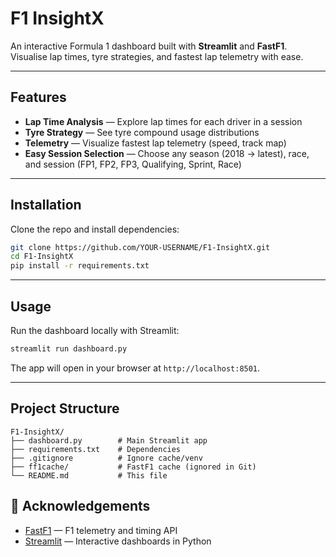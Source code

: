 # F1 InsightX 

An interactive Formula 1 dashboard built with **Streamlit** and **FastF1**. Visualise lap times, tyre strategies, and fastest lap telemetry with ease.

---

## Features
- **Lap Time Analysis** — Explore lap times for each driver in a session
- **Tyre Strategy** — See tyre compound usage distributions
- **Telemetry** — Visualize fastest lap telemetry (speed, track map)
- **Easy Session Selection** — Choose any season (2018 → latest), race, and session (FP1, FP2, FP3, Qualifying, Sprint, Race)

---

## Installation
Clone the repo and install dependencies:

```bash
git clone https://github.com/YOUR-USERNAME/F1-InsightX.git
cd F1-InsightX
pip install -r requirements.txt
```

---

## Usage
Run the dashboard locally with Streamlit:

```bash
streamlit run dashboard.py
```

The app will open in your browser at `http://localhost:8501`.

---

## Project Structure
```
F1-InsightX/
├── dashboard.py        # Main Streamlit app
├── requirements.txt    # Dependencies
├── .gitignore          # Ignore cache/venv
├── ff1cache/           # FastF1 cache (ignored in Git)
└── README.md           # This file
```

## 🙌 Acknowledgements
- [FastF1](https://theoehrly.github.io/Fast-F1/) — F1 telemetry and timing API
- [Streamlit](https://streamlit.io/) — Interactive dashboards in Python
